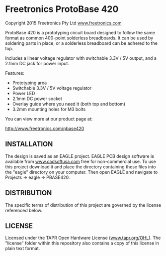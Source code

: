 Freetronics ProtoBase 420
=========================
Copyright 2015 Freetronics Pty Ltd www.freetronics.com  

ProtoBase 420 is a prototyping circuit board designed to follow the
same format as common 400-point solderless breadboards. It can be
used by soldering parts in place, or a solderless breadboard can be
adhered to the top.

Includes a linear voltage regulator with switchable 3.3V / 5V output,
and a 2.1mm DC jack for power input.

Features:

 * Prototyping area
 * Switchable 3.3V / 5V voltage regulator
 * Power LED
 * 2.1mm DC power socket
 * Overlay guide where you need it (both top and bottom)
 * 3.2mm mounting holes for M3 bolts

You can view more at our product page at:

  http://www.freetronics.com/pbase420


INSTALLATION
------------
The design is saved as an EAGLE project. EAGLE PCB design software is
available from www.cadsoftusa.com free for non-commercial use. To use
this project download it and place the directory containing these files
into the "eagle" directory on your computer. Then open EAGLE and
navigate to Projects -> eagle -> PBASE420.


DISTRIBUTION
------------
The specific terms of distribution of this project are governed by the
license referenced below.


LICENSE
-------
Licensed under the TAPR Open Hardware License (www.tapr.org/OHL).
The "license" folder within this repository also contains a copy of
this license in plain text format.
